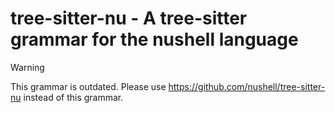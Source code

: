 # tree-sitter-nu - A tree-sitter grammar for the nushell language

> [!WARNING]
> This grammar is outdated. Please use https://github.com/nushell/tree-sitter-nu instead of this grammar.
